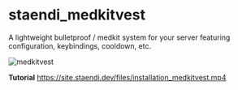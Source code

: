 # staendi_medkitvest
 A lightweight bulletproof / medkit system for your server featuring configuration, keybindings, cooldown, etc.

![medkitvest](https://site.staendi.dev/files/medkitvest.png)

**Tutorial**
https://site.staendi.dev/files/installation_medkitvest.mp4
